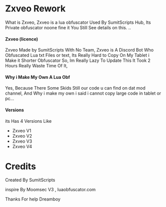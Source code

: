 # Zxveo Rework
What is Zxveo, Zxveo is a lua obfuscator Used By SumitScripts Hub, Its Private obfuscator noone fine it You Still See details on this. ..

#### Zxveo (licence)
Zxveo Made by SumitScripts With No Team, Zxveo is A Discord Bot Who Obfuscated Lua txt Files or text, Its Really Hard to Copy On My Tablet i Make it Shorter Obfuscator So, Im Really Lazy To Update This It Took 2 Hours Really Waste Time Of It,

#### Why i Make My Own A Lua Obf
Yes, Because There Some Skids Still our code u can find on dat mod channel, And Why i make my own i said i cannot copy large code in tablet or pc...

#### Versions
its Has 4 Versions Like
- Zxveo V1
- Zxveo V2
- Zxveo V3
- Zxveo V4
# Credits
Created By SumitScripts 

inspire By Moomsec V3 , luaobfuscator.com

Thanks For help Dreamboy


